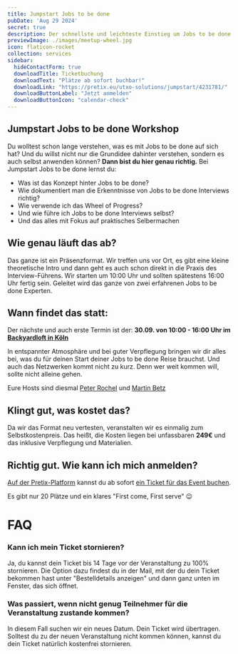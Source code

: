 ```yaml
---
title: Jumpstart Jobs to be done
pubDate: 'Aug 29 2024'
secret: true
description: Der schnellste und leichteste Einstieg um Jobs to be done selbst anwenden zu können
previewImage: ./images/meetup-wheel.jpg
icon: flaticon-rocket
collection: services
sidebar:
  hideContactForm: true
  downloadTitle: Ticketbuchung
  downloadText: "Plätze ab sofort buchbar!"
  downloadLink: "https://pretix.eu/utxo-solutions/jumpstart/4231781/"
  downloadButtonLabel: "Jetzt anmelden"
  downloadButtonIcon: "calendar-check"
---
```


## Jumpstart Jobs to be done Workshop

Du wolltest schon lange verstehen, was es mit Jobs to be done auf sich hat? Und du willst nicht nur die Grundidee dahinter verstehen, sondern es auch selbst anwenden können?
**Dann bist du hier genau richtig.**
Bei Jumpstart Jobs to be done lernst du:

  * Was ist das Konzept hinter Jobs to be done?
  * Wie dokumentiert man die Erkenntnisse von Jobs to be done Interviews richtig?
  * Wie verwende ich das Wheel of Progress?
  * Und wie führe ich Jobs to be done Interviews selbst?
  * Und das alles mit Fokus auf praktisches Selbermachen

## Wie genau läuft das ab?
Das ganze ist ein Präsenzformat. Wir treffen uns vor Ort, es gibt eine kleine theoretische Intro und dann geht es auch schon direkt in die Praxis des Interview-Führens. Wir starten um 10:00 Uhr und sollten spätestens 16:00 Uhr fertig sein. Geleitet wird das ganze von zwei erfahrenen Jobs to be done Experten.

## Wann findet das statt:
Der nächste und auch erste Termin ist der: **30.09. von 10:00 - 16:00 Uhr im [Backyardloft in Köln](https://www.backyard-loft.de/)**

In entspannter Atmosphäre und bei guter Verpflegung bringen wir dir alles bei, was du für deinen Start deiner Jobs to be done Reise brauchst. Und auch das Netzwerken kommt nicht zu kurz. Denn wer weit kommen will, sollte nicht alleine gehen.

Eure Hosts sind diesmal [Peter Rochel](https://www.linkedin.com/in/peterrochel/) und [Martin Betz](https://www.linkedin.com/in/martin-betz/)

## Klingt gut, was kostet das?

Da wir das Format neu vertesten, veranstalten wir es einmalig zum Selbstkostenpreis. Das heißt, die Kosten liegen bei unfassbaren **249€** und das inklusive Verpflegung und Materialien.

## Richtig gut. Wie kann ich mich anmelden?

[Auf der Pretix-Platform](https://pretix.eu/utxo-solutions/jumpstart/4231781/) kannst du ab sofort [ein Ticket für das Event buchen](https://pretix.eu/utxo-solutions/jumpstart/4231781/).

Es gibt nur 20 Plätze und ein klares "First come, First serve" 😉

# FAQ
### Kann ich mein Ticket stornieren?
Ja, du kannst dein Ticket bis 14 Tage vor der Veranstaltung zu 100% stornieren. Die Option dazu findest du in der Mail, mit der du dein Ticket bekommen hast unter "Bestelldetails anzeigen" und dann ganz unten im Fenster, das sich öffnet.

### Was passiert, wenn nicht genug Teilnehmer für die Veranstaltung zustande kommen?
In diesem Fall suchen wir ein neues Datum. Dein Ticket wird übertragen. Solltest du zu der neuen Veranstaltung nicht kommen können, kannst du dein Ticket natürlich kostenfrei stornieren.
